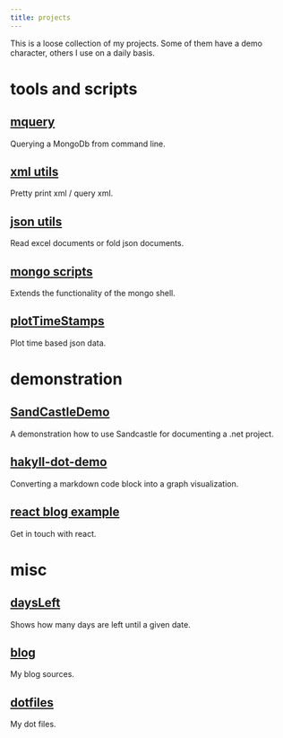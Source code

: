 ```yaml
---
title: projects
---
```


This is a loose collection of my projects.
Some of them have a demo character, others I use on a daily basis.

# tools and scripts

## [mquery](https://github.com/enter-haken/mquery)

Querying a MongoDb from command line.

## [xml utils](https://github.com/enter-haken/xmlutils)

Pretty print xml / query xml.

## [json utils](https://github.com/enter-haken/jsonutils)

Read excel documents or fold json documents.

## [mongo scripts](https://github.com/enter-haken/mongoscripts)

Extends the functionality of the mongo shell.

## [plotTimeStamps](https://github.com/enter-haken/plotTimeStamps)

Plot time based json data.

# demonstration

## [SandCastleDemo](https://github.com/enter-haken/SandcastleDemo)

A demonstration how to use Sandcastle for documenting a .net project.

## [hakyll-dot-demo](https://github.com/enter-haken/hakyll-dot-demo)

Converting a markdown code block into a graph visualization.

## [react blog example](https://github.com/enter-haken/reactBlogExample)

Get in touch with react. 

# misc 

## [daysLeft](https://github.com/enter-haken/daysLeft)

Shows how many days are left until a given date.

## [blog](https://github.com/enter-haken/blog)

My blog sources.

## [dotfiles](https://github.com/enter-haken/dotfiles)

My dot files.
